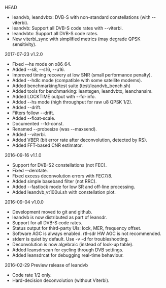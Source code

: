 HEAD
  * leandvb, leandvbtx: DVB-S with non-standard constellations (with --viterbi).
  * leandvb: Support all DVB-S code rates with --viterbi.
  * leandvbtx: Support all DVB-S code rates.
  * New viterbi_sync with simplified metrics (may degrade QPSK sensitivity).

2017-07-23 v1.2.0
  * Fixed --hs mode on x86_64.
  * Added --s8, --s16, --u16.
  * Improved timing recovery at low SNR (small performance penalty).
  * Added --hdlc mode (compatible with some satellite modems).
  * Added benchmarking/test suite (test/leandvb_bench.sh)
  * Added tools for benchmarking: leantsgen, leandvbtx, leanchansim.
  * Added LOCKTIME output with --fd-info.
  * Added --hs mode (high throughput for raw u8 QPSK 1/2).
  * Added --drift.
  * Filters follow --drift.
  * Added --float-scale.
  * Documented --fd-const.
  * Renamed --probesize (was --maxsend).
  * Added --viterbi.
  * Added VBER (bit error rate after deconvolution, detected by RS).
  * Added FFT-based CNR estimator.

2016-09-16 v1.1.0
  * Support for DVB-S2 constellations (not FEC).
  * Fixed --derotate.
  * Fixed excess deconvolution errors with FEC7/8.
  * Added simple baseband filter (not RRC).
  * Added --fastlock mode for low SR and off-line processing.
  * Added leandvb_vt100ui.sh with constellation plot.

2016-09-04 v1.0.0
  * Development moved to git and github.
  * leandvb is now distributed as part of leansdr.
  * Support for all DVB-S code rates.
  * Status output for third-party UIs: lock, MER, frequency offset.
  * Software AGC is always enabled. rtl-sdr HW AGC is not recommended.
  * stderr is quiet by default. Use -v -d for troubleshooting.
  * Deconvolution is now algebraic (instead of look-up table).
  * Added leansdrscan for cycling through DVB settings.
  * Added leansdrcat for debugging real-time behaviour.

2016-02-29 Preview release of leandvb
  * Code rate 1/2 only.
  * Hard-decision deconvolution (without Viterbi).
